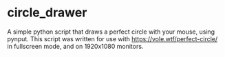 # circle_drawer
A simple python script that draws a perfect circle with your mouse, using pynput. This script was written for use with https://vole.wtf/perfect-circle/ in fullscreen mode, and on 1920x1080 monitors.
